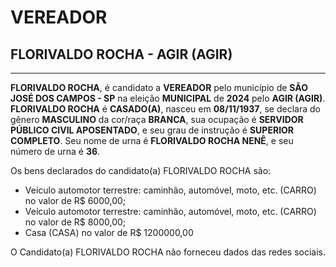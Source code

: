 # VEREADOR
## FLORIVALDO ROCHA - AGIR (AGIR)
---
**FLORIVALDO ROCHA**, é candidato a **VEREADOR** pelo município de **SÃO JOSÉ DOS CAMPOS - SP** na eleição **MUNICIPAL** de **2024** pelo **AGIR (AGIR)**.
**FLORIVALDO ROCHA** é **CASADO(A)**, nasceu em **08/11/1937**, se declara do gênero **MASCULINO** da cor/raça **BRANCA**, sua ocupação é **SERVIDOR PÚBLICO CIVIL APOSENTADO**, e seu grau de instrução é **SUPERIOR COMPLETO**.
Seu nome de urna é **FLORIVALDO ROCHA NENÊ**, e seu número de urna é **36**.

Os bens declarados do candidato(a) FLORIVALDO ROCHA são: 
- Veículo automotor terrestre: caminhão, automóvel, moto, etc. (CARRO) no valor de R$ 6000,00;
- Veículo automotor terrestre: caminhão, automóvel, moto, etc. (CARRO) no valor de R$ 8000,00;
- Casa (CASA) no valor de R$ 1200000,00

O Candidato(a) FLORIVALDO ROCHA não forneceu dados das redes sociais.